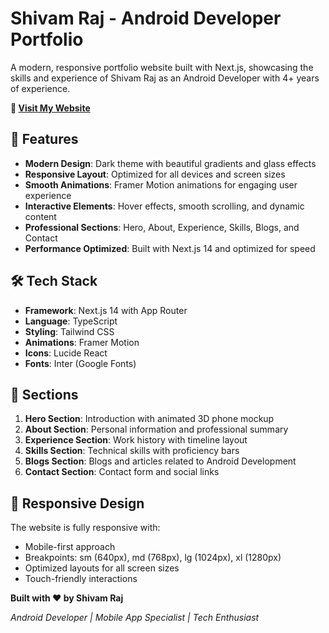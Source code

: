 # Shivam Raj - Android Developer Portfolio

A modern, responsive portfolio website built with Next.js, showcasing the skills and experience of Shivam Raj as an Android Developer with 4+ years of experience.

**🚀 [Visit My Website](https://shivam-raj.appwrite.network)**
## 🚀 Features

- **Modern Design**: Dark theme with beautiful gradients and glass effects
- **Responsive Layout**: Optimized for all devices and screen sizes
- **Smooth Animations**: Framer Motion animations for engaging user experience
- **Interactive Elements**: Hover effects, smooth scrolling, and dynamic content
- **Professional Sections**: Hero, About, Experience, Skills, Blogs, and Contact
- **Performance Optimized**: Built with Next.js 14 and optimized for speed

## 🛠️ Tech Stack

- **Framework**: Next.js 14 with App Router
- **Language**: TypeScript
- **Styling**: Tailwind CSS
- **Animations**: Framer Motion
- **Icons**: Lucide React
- **Fonts**: Inter (Google Fonts)

## 📱 Sections

1. **Hero Section**: Introduction with animated 3D phone mockup
2. **About Section**: Personal information and professional summary
3. **Experience Section**: Work history with timeline layout
4. **Skills Section**: Technical skills with proficiency bars
5. **Blogs Section**: Blogs and articles related to Android Development
6. **Contact Section**: Contact form and social links

## 📱 Responsive Design

The website is fully responsive with:
- Mobile-first approach
- Breakpoints: sm (640px), md (768px), lg (1024px), xl (1280px)
- Optimized layouts for all screen sizes
- Touch-friendly interactions

**Built with ❤️ by Shivam Raj**

*Android Developer | Mobile App Specialist | Tech Enthusiast*

